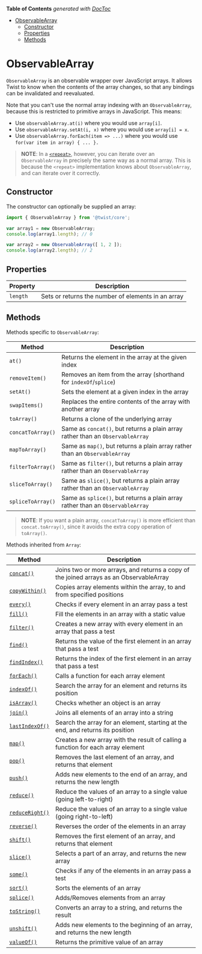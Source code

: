 <!-- START doctoc generated TOC please keep comment here to allow auto update -->
<!-- DON'T EDIT THIS SECTION, INSTEAD RE-RUN doctoc TO UPDATE -->
**Table of Contents**  *generated with [DocToc](https://github.com/thlorenz/doctoc)*

- [ObservableArray](#observablearray)
  - [Constructor](#constructor)
  - [Properties](#properties)
  - [Methods](#methods)

<!-- END doctoc generated TOC please keep comment here to allow auto update -->

# ObservableArray

`ObservableArray` is an observable wrapper over JavaScript arrays. It allows Twist to know when the contents of the array changes, so that any bindings can be invalidated and reevaluated.

Note that you can't use the normal array indexing with an `ObservableArray`, because this is restricted to primitive arrays in JavaScript. This means:

* Use `observableArray.at(i)` where you would use `array[i]`.
* Use `observableArray.setAt(i, x)` where you would use `array[i] = x`.
* Use `observableArray.forEach(item => ...)` where you would use `for(var item in array) { ... }.`

> **NOTE**: In a [`<repeat>`](../jsx/components/repeat.md), however, you can iterate over an `ObservableArray` in precisely the same way as a normal array. This is because the `<repeat>` implementation knows about `ObservableArray`, and can iterate over it correctly.

## Constructor

The constructor can optionally be supplied an array:

```jsx
import { ObservableArray } from '@twist/core';

var array1 = new ObservableArray;
console.log(array1.length); // 0

var array2 = new ObservableArray([ 1, 2 ]);
console.log(array2.length); // 2
```

## Properties

| Property | Description |
|----------|-------------|
| `length` | Sets or returns the number of elements in an array |

## Methods

Methods specific to `ObservableArray`:

| Method | Description |
|--------|-------------|
| `at()` | Returns the element in the array at the given index |
| `removeItem()` | Removes an item from the array (shorthand for `indexOf`/`splice`) |
| `setAt()` | Sets the element at a given index in the array |
| `swapItems()` | Replaces the entire contents of the array with another array |
| `toArray()` | Returns a clone of the underlying array |
| `concatToArray()` | Same as `concat()`, but returns a plain array rather than an `ObservableArray` |
| `mapToArray()` | Same as `map()`, but returns a plain array rather than an `ObservableArray` |
| `filterToArray()` | Same as `filter()`, but returns a plain array rather than an `ObservableArray` |
| `sliceToArray()` | Same as `slice()`, but returns a plain array rather than an `ObservableArray` |
| `spliceToArray()` | Same as `splice()`, but returns a plain array rather than an `ObservableArray` |

> **NOTE**: If you want a plain array, `concatToArray()` is more efficient than `concat.toArray()`, since it avoids the extra copy operation of `toArray()`.

Methods inherited from `Array`:

| Method | Description |
|--------|-------------|
| [`concat()`](https://www.w3schools.com/jsref/jsref_concat_array.asp) | Joins two or more arrays, and returns a copy of the joined arrays as an ObservableArray |
| [`copyWithin()`](https://www.w3schools.com/jsref/jsref_copywithin.asp) | Copies array elements within the array, to and from specified positions |
| [`every()`](https://www.w3schools.com/jsref/jsref_every.asp) | Checks if every element in an array pass a test |
| [`fill()`](https://www.w3schools.com/jsref/jsref_fill.asp) | Fill the elements in an array with a static value |
| [`filter()`](https://www.w3schools.com/jsref/jsref_filter.asp) | Creates a new array with every element in an array that pass a test |
| [`find()`](https://www.w3schools.com/jsref/jsref_find.asp) | Returns the value of the first element in an array that pass a test |
| [`findIndex()`](https://www.w3schools.com/jsref/jsref_findindex.asp) | Returns the index of the first element in an array that pass a test |
| [`forEach()`](https://www.w3schools.com/jsref/jsref_forEach.asp) | Calls a function for each array element |
| [`indexOf()`](https://www.w3schools.com/jsref/jsref_indexof_array.asp) | Search the array for an element and returns its position |
| [`isArray()`](https://www.w3schools.com/jsref/jsref_isarray.asp) | Checks whether an object is an array |
| [`join()`](https://www.w3schools.com/jsref/jsref_join.asp) | Joins all elements of an array into a string |
| [`lastIndexOf()`](https://www.w3schools.com/jsref/jsref_lastindexof_array.asp) | Search the array for an element, starting at the end, and returns its position |
| [`map()`](https://www.w3schools.com/jsref/jsref_map.asp) | Creates a new array with the result of calling a function for each array element |
| [`pop()`](https://www.w3schools.com/jsref/jsref_pop.asp) | Removes the last element of an array, and returns that element |
| [`push()`](https://www.w3schools.com/jsref/jsref_push.asp) | Adds new elements to the end of an array, and returns the new length |
| [`reduce()`](https://www.w3schools.com/jsref/jsref_reduce.asp) | Reduce the values of an array to a single value (going left-to-right) |
| [`reduceRight()`](https://www.w3schools.com/jsref/jsref_reduceright.asp) | Reduce the values of an array to a single value (going right-to-left) |
| [`reverse()`](https://www.w3schools.com/jsref/jsref_reverse.asp) | Reverses the order of the elements in an array |
| [`shift()`](https://www.w3schools.com/jsref/jsref_shift.asp) | Removes the first element of an array, and returns that element |
| [`slice()`](https://www.w3schools.com/jsref/jsref_slice_array.asp) | Selects a part of an array, and returns the new array |
| [`some()`](https://www.w3schools.com/jsref/jsref_some.asp) | Checks if any of the elements in an array pass a test |
| [`sort()`](https://www.w3schools.com/jsref/jsref_sort.asp) | Sorts the elements of an array |
| [`splice()`](https://www.w3schools.com/jsref/jsref_splice.asp) | Adds/Removes elements from an array |
| [`toString()`](https://www.w3schools.com/jsref/jsref_tostring_array.asp) | Converts an array to a string, and returns the result |
| [`unshift()`](https://www.w3schools.com/jsref/jsref_unshift.asp) | Adds new elements to the beginning of an array, and returns the new length |
| [`valueOf()`](https://www.w3schools.com/jsref/jsref_valueof_array.asp) | Returns the primitive value of an array |
